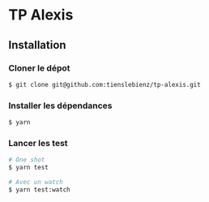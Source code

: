 TP Alexis
=========

Installation
------------

### Cloner le dépot
```sh
$ git clone git@github.com:tienslebienz/tp-alexis.git
```

### Installer les dépendances
```sh
$ yarn
```

### Lancer les test
```sh
# One shot
$ yarn test

# Avec un watch
$ yarn test:watch
```
